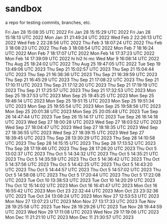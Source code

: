 # sandbox
a repo for testing commits, branches, etc.

Fri Jan 28 15:08:35 UTC 2022
Fri Jan 28 15:15:29 UTC 2022
Fri Jan 28 15:18:13 UTC 2022
Mon Jan 31 21:49:24 UTC 2022
Wed Feb  2 22:26:13 UTC 2022
Wed Feb  2 22:28:56 UTC 2022
Thu Feb  3 18:07:24 UTC 2022
Thu Feb  3 18:08:23 UTC 2022
Thu Feb  3 18:08:54 UTC 2022
Mon Feb  7 18:16:24 UTC 2022
Mon Feb  7 18:17:07 UTC 2022
Mon Feb 14 17:37:23 UTC 2022
Mon Feb 14 17:39:09 UTC 2022
hi
hi2
hi mc
Wed Mar  9 16:08:14 UTC 2022
Thu Aug 25 18:24:02 UTC 2022
Thu Aug 25 19:47:05 UTC 2022
Tue Sep 19 13:49:06 UTC 2023
Thu Sep 21 15:02:57 UTC 2023
Thu Sep 21 15:04:44 UTC 2023
Thu Sep 21 16:38:36 UTC 2023
Thu Sep 21 16:39:59 UTC 2023
Thu Sep 21 16:45:29 UTC 2023
Thu Sep 21 17:08:22 UTC 2023
Thu Sep 21 17:10:11 UTC 2023
Thu Sep 21 17:12:20 UTC 2023
Thu Sep 21 17:19:19 UTC 2023
Thu Sep 21 17:25:57 UTC 2023
Thu Sep 21 17:32:53 UTC 2023
Mon Sep 25 19:37:53 UTC 2023
Mon Sep 25 19:45:25 UTC 2023
Mon Sep 25 19:46:14 UTC 2023
Mon Sep 25 19:51:15 UTC 2023
Mon Sep 25 19:51:34 UTC 2023
Mon Sep 25 19:55:54 UTC 2023
Mon Sep 25 19:58:56 UTC 2023
Mon Sep 25 20:01:38 UTC 2023
Mon Sep 25 20:05:48 UTC 2023
Tue Sep 26 14:47:44 UTC 2023
Tue Sep 26 15:14:17 UTC 2023
Tue Sep 26 16:14:18 UTC 2023
Wed Sep 27 18:00:28 UTC 2023
Wed Sep 27 18:03:52 UTC 2023
Wed Sep 27 18:04:47 UTC 2023
Wed Sep 27 18:18:35 UTC 2023
Wed Sep 27 18:36:55 UTC 2023
Wed Sep 27 18:39:15 UTC 2023
Wed Sep 27 18:39:45 UTC 2023
Thu Sep 28 13:30:29 UTC 2023
Thu Sep 28 14:10:58 UTC 2023
Thu Sep 28 14:15:15 UTC 2023
Thu Sep 28 17:13:52 UTC 2023
Thu Sep 28 17:19:46 UTC 2023
Thu Sep 28 17:26:20 UTC 2023
Thu Oct  5 13:02:37 UTC 2023
Thu Oct  5 14:34:32 UTC 2023
Thu Oct  5 14:35:21 UTC 2023
Thu Oct  5 14:35:59 UTC 2023
Thu Oct  5 14:36:42 UTC 2023
Thu Oct  5 14:37:56 UTC 2023
Thu Oct  5 14:42:25 UTC 2023
Thu Oct  5 14:43:20 UTC 2023
Thu Oct  5 14:44:57 UTC 2023
Thu Oct  5 14:57:02 UTC 2023
Thu Oct  5 14:58:08 UTC 2023
Thu Oct  5 17:20:44 UTC 2023
Thu Oct  5 17:22:08 UTC 2023
Tue Oct 10 13:38:53 UTC 2023
Tue Oct 10 14:20:29 UTC 2023
Thu Oct 12 15:14:02 UTC 2023
Mon Oct 16 16:41:47 UTC 2023
Mon Oct 16 16:55:42 UTC 2023
Mon Oct 23 22:32:44 UTC 2023
Mon Oct 23 23:32:36 UTC 2023
Tue Oct 24 13:08:24 UTC 2023
Mon Nov 27 12:53:53 UTC 2023
Mon Nov 27 13:07:23 UTC 2023
Mon Nov 27 13:17:33 UTC 2023
Tue Nov 28 19:25:58 UTC 2023
Tue Nov 28 19:29:26 UTC 2023
Tue Nov 28 19:44:59 UTC 2023
Wed Nov 29 17:11:08 UTC 2023
Wed Nov 29 17:19:06 UTC 2023
Mon Dec 11 21:21:10 UTC 2023
Mon Dec 11 21:30:57 UTC 2023
